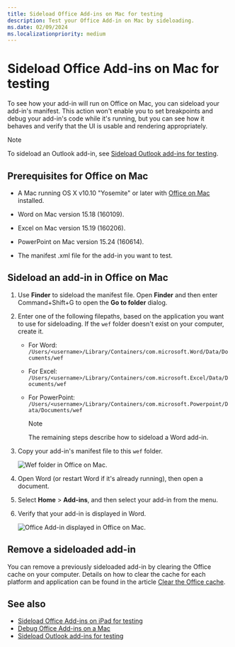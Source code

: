 ```yaml
---
title: Sideload Office Add-ins on Mac for testing
description: Test your Office Add-in on Mac by sideloading.
ms.date: 02/09/2024
ms.localizationpriority: medium
---
```


# Sideload Office Add-ins on Mac for testing

To see how your add-in will run on Office on Mac, you can sideload your add-in's manifest. This action won't enable you to set breakpoints and debug your add-in's code while it's running, but you can see how it behaves and verify that the UI is usable and rendering appropriately.

> [!NOTE]
> To sideload an Outlook add-in, see [Sideload Outlook add-ins for testing](../outlook/sideload-outlook-add-ins-for-testing.md).

## Prerequisites for Office on Mac

- A Mac running OS X v10.10 "Yosemite" or later with [Office on Mac](https://www.microsoft.com/microsoft-365/buy/compare-all-microsoft-365-products) installed.

- Word on Mac version 15.18 (160109).

- Excel on Mac version 15.19 (160206).

- PowerPoint on Mac version 15.24 (160614).

- The manifest .xml file for the add-in you want to test.

## Sideload an add-in in Office on Mac

1. Use **Finder** to sideload the manifest file. Open **Finder** and then enter Command+Shift+G to open the **Go to folder** dialog.

1. Enter one of the following filepaths, based on the application you want to use for sideloading. If the `wef` folder doesn't exist on your computer, create it.

    - For Word:  `/Users/<username>/Library/Containers/com.microsoft.Word/Data/Documents/wef`
    - For Excel:  `/Users/<username>/Library/Containers/com.microsoft.Excel/Data/Documents/wef`
    - For PowerPoint: `/Users/<username>/Library/Containers/com.microsoft.Powerpoint/Data/Documents/wef`

        > [!NOTE]
        > The remaining steps describe how to sideload a Word add-in.

1. Copy your add-in's manifest file to this `wef` folder.

    ![Wef folder in Office on Mac.](../images/all-my-files.png)

1. Open Word (or restart Word if it's already running), then open a document.

1. Select **Home** > **Add-ins**, and then select your add-in from the menu.

1. Verify that your add-in is displayed in Word.

    ![Office Add-in displayed in Office on Mac.](../images/lorem-ipsum-wikipedia.png)

## Remove a sideloaded add-in

You can remove a previously sideloaded add-in by clearing the Office cache on your computer. Details on how to clear the cache for each platform and application can be found in the article [Clear the Office cache](clear-cache.md).

## See also

- [Sideload Office Add-ins on iPad for testing](sideload-an-office-add-in-on-ipad.md)
- [Debug Office Add-ins on a Mac](debug-office-add-ins-on-ipad-and-mac.md)
- [Sideload Outlook add-ins for testing](../outlook/sideload-outlook-add-ins-for-testing.md)
